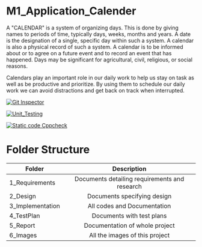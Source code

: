 # M1_Application_Calender

A "CALENDAR" is a system of organizing days. This is done by giving names to periods of time, typically days, weeks, months and years. A date is the designation of a single, specific day within such a system. A calendar is also a physical record of such a system. A calendar is to be informed about or to agree on a future event and to record an event that has happened. Days may be significant for agricultural, civil, religious, or social reasons.

Calendars play an important role in our daily work to help us stay on task as well as be productive and prioritize. By using them to schedule our daily work we can avoid distractions and get back on track when interrupted.

[![Git Inspector](https://github.com/pasumarthiharitha/M1_APP_CALENDER/actions/workflows/Git_inspector.yml/badge.svg)](https://github.com/pasumarthiharitha/M1_APP_CALENDER/actions/workflows/Git_inspector.yml) 

[![Unit_Testing](https://github.com/pasumarthiharitha/M1_APP_CALENDER/actions/workflows/Unit_testing.yml/badge.svg)](https://github.com/pasumarthiharitha/M1_APP_CALENDER/actions/workflows/Unit_testing.yml)

[![Static code Cppcheck](https://github.com/pasumarthiharitha/M1_APP_CALENDER/actions/workflows/cppcheck.yml/badge.svg)](https://github.com/pasumarthiharitha/M1_APP_CALENDER/actions/workflows/cppcheck.yml)





# Folder Structure
| Folder   |      Description     |  
|----------|:-------------:|
| 1_Requirements |  Documents detailing requirements and research |
| 2_Design |    Documents specifying design  | 
| 3_Implementation |   All codes and Documentation  |
| 4_TestPlan |  Documents with test plans |
| 5_Report |    Documentation of whole project  | 
| 6_Images |    All the images of this project  |
